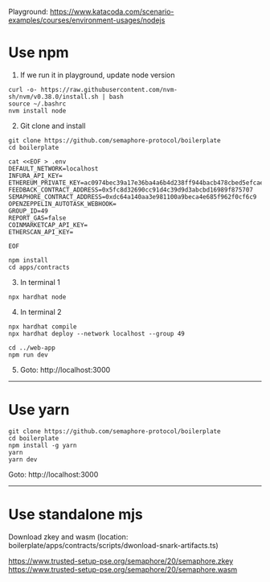 
Playground: https://www.katacoda.com/scenario-examples/courses/environment-usages/nodejs

# Use npm
1. If we run it in playground, update node version
```
curl -o- https://raw.githubusercontent.com/nvm-sh/nvm/v0.38.0/install.sh | bash
source ~/.bashrc
nvm install node

```

2. Git clone and install
```
git clone https://github.com/semaphore-protocol/boilerplate
cd boilerplate

cat <<EOF > .env
DEFAULT_NETWORK=localhost
INFURA_API_KEY=
ETHEREUM_PRIVATE_KEY=ac0974bec39a17e36ba4a6b4d238ff944bacb478cbed5efcae784d7bf4f2ff80
FEEDBACK_CONTRACT_ADDRESS=0x5fc8d32690cc91d4c39d9d3abcbd16989f875707
SEMAPHORE_CONTRACT_ADDRESS=0xdc64a140aa3e981100a9beca4e685f962f0cf6c9
OPENZEPPELIN_AUTOTASK_WEBHOOK=
GROUP_ID=49
REPORT_GAS=false
COINMARKETCAP_API_KEY=
ETHERSCAN_API_KEY=

EOF

npm install
cd apps/contracts

```

3. In terminal 1
```
npx hardhat node

```

4. In terminal 2
```
npx hardhat compile
npx hardhat deploy --network localhost --group 49

cd ../web-app
npm run dev

```

5. Goto: http://localhost:3000

---
# Use yarn
```
git clone https://github.com/semaphore-protocol/boilerplate
cd boilerplate
npm install -g yarn
yarn
yarn dev

```
Goto: http://localhost:3000

---
# Use standalone mjs
Download zkey and wasm (location: boilerplate/apps/contracts/scripts/dwonload-snark-artifacts.ts)

https://www.trusted-setup-pse.org/semaphore/20/semaphore.zkey
https://www.trusted-setup-pse.org/semaphore/20/semaphore.wasm

